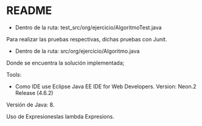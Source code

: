 # README #

* Dentro de la ruta: 
test_src/org/ejercicio/AlgoritmoTest.java  

Para realizar las pruebas respectivas, dichas pruebas con Junit.

* Dentro de la ruta: 
src/org/ejercicio/Algoritmo.java

Donde se encuentra la solución implementada;


Tools:
- Como IDE use Eclipse Java EE IDE for Web Developers. Version: Neon.2 Release (4.6.2)


Versión de Java: 8. 

Uso de Expresioneslas lambda Expresions.
   
   
